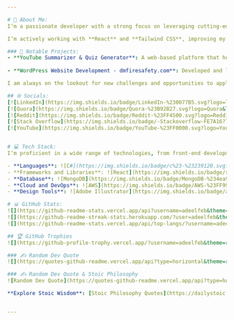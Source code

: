 ```yaml
---

# 💫 About Me:
I’m a passionate developer with a strong focus on leveraging cutting-edge technologies to create innovative and impactful solutions. My current project revolves around developing a YouTube video summarizer using meta large language models, aimed at enhancing students' learning by generating quizzes, MCQs, short questions, and providing performance evaluation based on the generated quizzes.

I’m actively working with **React** and **Tailwind CSS**, improving my knowledge of React states, hooks, and routers. On the backend, I’m utilizing **Node.js**, **Express.js**, and **MongoDB** to build robust server-side logic, and my learning journey has given me insights into full-stack development with the **MERN** stack.

### 🔨 Notable Projects:
- **YouTube Summarizer & Quiz Generator**: A web-based platform that helps students to better understand and retain knowledge from YouTube videos. The platform generates summaries, MCQs, and short questions, offering a hands-on way to reinforce learning. The system evaluates the answers and provides feedback based on the user’s responses.
  
- **WordPress Website Development - dmfiresafety.com**: Developed and launched a fully responsive WordPress website for DM Fire Safety. This project involved designing custom layouts, enhancing SEO, integrating plugins for optimal performance, and ensuring a seamless user experience. I focused on building an intuitive, user-friendly platform to highlight the services provided by DM Fire Safety.

I am always on the lookout for new challenges and opportunities to apply my skills in real-world projects.

## 🌐 Socials:
[![LinkedIn](https://img.shields.io/badge/LinkedIn-%230077B5.svg?logo=linkedin&logoColor=white)](https://linkedin.com/in/muhammad-adeel) 
[![Quora](https://img.shields.io/badge/Quora-%23B92B27.svg?logo=Quora&logoColor=white)](https://quora.com/profile/Muhammad-Adeel) 
[![Reddit](https://img.shields.io/badge/Reddit-%23FF4500.svg?logo=Reddit&logoColor=white)](https://www.reddit.com/user/Successful_Brush4265/) 
[![Stack Overflow](https://img.shields.io/badge/-Stackoverflow-FE7A16?logo=stack-overflow&logoColor=white)](https://stackoverflow.com/users/25685441/adeel-tariq)
[![YouTube](https://img.shields.io/badge/YouTube-%23FF0000.svg?logo=YouTube&logoColor=white)](https://www.youtube.com/@User-jh3ge)


# 💻 Tech Stack:
I’m proficient in a wide range of technologies, from front-end development to cloud infrastructure, and have a solid foundation in software engineering:

- **Languages**: ![C#](https://img.shields.io/badge/c%23-%23239120.svg?style=for-the-badge&logo=csharp&logoColor=white) ![C++](https://img.shields.io/badge/c++-%2300599C.svg?style=for-the-badge&logo=c%2B%2B&logoColor=white) ![CSS3](https://img.shields.io/badge/css3-%231572B6.svg?style=for-the-badge&logo=css3&logoColor=white) ![HTML5](https://img.shields.io/badge/html5-%23E34F26.svg?style=for-the-badge&logo=html5&logoColor=white) ![JavaScript](https://img.shields.io/badge/javascript-%23323330.svg?style=for-the-badge&logo=javascript&logoColor=%23F7DF1E) ![Python](https://img.shields.io/badge/python-3670A0?style=for-the-badge&logo=python&logoColor=ffdd54)
- **Frameworks and Libraries**: ![React](https://img.shields.io/badge/react-%2320232a.svg?style=for-the-badge&logo=react&logoColor=%2361DAFB) ![Tailwind CSS](https://img.shields.io/badge/tailwindcss-%2338B2AC.svg?style=for-the-badge&logo=tailwind-css&logoColor=white) ![Express.js](https://img.shields.io/badge/express.js-%23404d59.svg?style=for-the-badge&logo=express&logoColor=%2361DAFB) ![Node.js](https://img.shields.io/badge/node.js-6DA55F?style=for-the-badge&logo=node.js&logoColor=white)
- **Database**: ![MongoDB](https://img.shields.io/badge/MongoDB-%234ea94b.svg?style=for-the-badge&logo=mongodb&logoColor=white) ![MySQL](https://img.shields.io/badge/mysql-4479A1.svg?style=for-the-badge&logo=mysql&logoColor=white) ![Microsoft SQL Server](https://img.shields.io/badge/Microsoft%20SQL%20Server-CC2927?style=for-the-badge&logo=microsoft%20sql%20server&logoColor=white)
- **Cloud and DevOps**: ![AWS](https://img.shields.io/badge/AWS-%23FF9900.svg?style=for-the-badge&logo=amazon-aws&logoColor=white) ![Google Cloud](https://img.shields.io/badge/GoogleCloud-%234285F4.svg?style=for-the-badge&logo=google-cloud&logoColor=white)
- **Design Tools**: ![Adobe Illustrator](https://img.shields.io/badge/adobe%20illustrator-%23FF9A00.svg?style=for-the-badge&logo=adobe%20illustrator&logoColor=white) ![Canva](https://img.shields.io/badge/Canva-%2300C4CC.svg?style=for-the-badge&logo=Canva&logoColor=white) ![Figma](https://img.shields.io/badge/figma-%23F24E1E.svg?style=for-the-badge&logo=figma&logoColor=white)

# 📊 GitHub Stats:
![](https://github-readme-stats.vercel.app/api?username=adeelfeb&theme=dark&hide_border=false&include_all_commits=true&count_private=false)<br/>
![](https://github-readme-streak-stats.herokuapp.com/?user=adeelfeb&theme=dark&hide_border=false)<br/>
![](https://github-readme-stats.vercel.app/api/top-langs/?username=adeelfeb&theme=dark&hide_border=false&include_all_commits=true&count_private=false&layout=compact)

## 🏆 GitHub Trophies
![](https://github-profile-trophy.vercel.app/?username=adeelfeb&theme=radical&no-frame=false&no-bg=false&margin-w=4)

### ✍️ Random Dev Quote
![](https://quotes-github-readme.vercel.app/api?type=horizontal&theme=radical)

### ✍️ Random Dev Quote & Stoic Philosophy
![Random Dev Quote](https://quotes-github-readme.vercel.app/api?type=horizontal&theme=radical)

**Explore Stoic Wisdom**: [Stoic Philosophy Quotes](https://dailystoic.com/stoic-quotes/)


---
```

